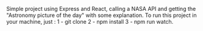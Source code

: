 Simple project using Express and React, calling a NASA API and getting the "Astronomy picture of the day" with some explanation.
To run this project in your machine, just :
1 - git clone
2 - npm install
3 - npm run watch.
